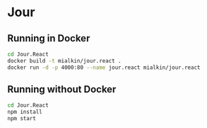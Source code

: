 # Jour

## Running in Docker

```bash
cd Jour.React
docker build -t mialkin/jour.react .
docker run -d -p 4000:80 --name jour.react mialkin/jour.react
```

## Running without Docker

```bash
cd Jour.React
npm install
npm start
```
